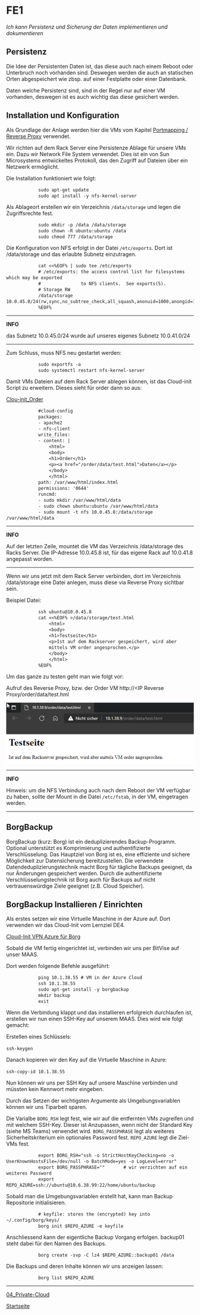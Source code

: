 # FE1
*Ich kann Persistenz und Sicherung der Daten implementieren und dokumentieren*

## Persistenz

Die Idee der Persistenten Daten ist, das diese auch nach einem Reboot oder Unterbruch noch vorhanden sind. Deswegen werden die auch an statischen Orten abgespeichert wie zbsp. auf einer Festplatte oder einer Datenbank. 

Daten welche Persistenz sind, sind in der Regel nur auf einer VM vorhanden, deswegen ist es auch wichtig das diese gesichert werden. 

## Installation und Konfiguration

Als Grundlage der Anlage werden hier die VMs vom Kapitel [Portmapping / Reverse Proxy](https://gitlab.com/ch-tbz-hf/Stud/cnt/-/tree/main/2_Unterrichtsressourcen/E) verwendet.

Wir richten auf dem Rack Server eine Persistenze Ablage für unsere VMs ein. Dazu wir Network File System verwendet. Dies ist ein von Sun Microsystems entwickeltes Protokoll, das den Zugriff auf Dateien über ein Netzwerk ermöglicht.

Die Installation funktioniert wie folgt:

                sudo apt-get update
                sudo apt install -y nfs-kernel-server

Als Ablageort erstellen wir ein Verzeichnis `/data/storage` und legen die Zugriffsrechte fest.

                sudo mkdir -p /data /data/storage
                sudo chown -R ubuntu:ubuntu /data
                sudo chmod 777 /data/storage

Die Konfiguration von NFS erfolgt in der Datei `/etc/exports`. Dort ist /data/storage und das erlaubte Subnetz einzutragen.

                cat <<%EOF% | sudo tee /etc/exports
                # /etc/exports: the access control list for filesystems which may be exported
                #               to NFS clients.  See exports(5).
                # Storage RW
                /data/storage 10.0.45.0/24(rw,sync,no_subtree_check,all_squash,anonuid=1000,anongid=1000)
                %EOF%

---
**INFO**

das Subnetz 10.0.45.0/24 wurde auf unseres eigenes Subnetz 10.0.41.0/24

---

Zum Schluss, muss NFS neu gestartet werden:

                sudo exportfs -a
                sudo systemctl restart nfs-kernel-server

Damit VMs Dateien auf dem Rack Server ablegen können, ist das Cloud-init Script zu erweitern. Dieses sieht für order dann so aus:

[Clou-init_Order](../04_Private-Cloud/Cloud-init/Cloud-init_Orderyml)

                #cloud-config
                packages:
                - apache2 
                - nfs-client
                write_files:
                - content: |
                    <html>
                    <body>
                    <h1>Order</h1>
                    <p><a href="/order/data/test.html">Daten</a></p>
                    </body>
                    </html>
                path: /var/www/html/index.html
                permissions: '0644'
                runcmd:
                - sudo mkdir /var/www/html/data
                - sudo chown ubuntu:ubuntu /var/www/html/data
                - sudo mount -t nfs 10.0.45.8:/data/storage /var/www/html/data

---
**INFO**

Auf der letzten Zeile, mountet die VM das Verzeichnis /data/storage des Racks Server. Die IP-Adresse 10.0.45.8 ist, für das eigene Rack auf 10.0.41.8 angepasst worden.

---

Wenn wir uns jetzt mit dem Rack Server verbinden, dort im Verzeichnis /data/storage eine Datei anlegen, muss diese via Reverse Proxy sichtbar sein.

Beispiel Datei:

                ssh ubuntu@10.0.45.8
                cat <<%EOF% >/data/storage/test.html
                    <html>
                    <body>
                    <h1>Testseite</h1>
                    <p>Ist auf dem Rackserver gespeichert, wird aber 
                    mittels VM order angesprochen.</p>
                    </body>
                    </html>
                %EOF%

Um das ganze zu testen geht man wie folgt vor:

Aufruf des Reverse Proxy, bzw. der Order VM
                http://<IP Reverse Proxy/order/data/test.hml

![Testing](../00_Allgemein/images/04_Privat-Cloud/FE1_1.png)

---
**INFO**

Hinweis: um die NFS Verbindung auch nach dem Reboot der VM verfügbar zu haben, sollte der Mount in die Datei `/etc/fstab`, in der VM, eingetragen werden.

---

## BorgBackup

BorgBackup (kurz: Borg) ist ein deduplizierendes Backup-Programm. Optional unterstützt es Komprimierung und authentifizierte Verschlüsselung.
Das Hauptziel von Borg ist es, eine effiziente und sichere Möglichkeit zur Datensicherung bereitzustellen. Die verwendete Datendeduplizierungstechnik macht Borg für tägliche Backups geeignet, da nur Änderungen gespeichert werden. Durch die authentifizierte Verschlüsselungstechnik ist Borg auch für Backups auf nicht vertrauenswürdige Ziele geeignet (z.B. Cloud Speicher).

## BorgBackup Installieren / Einrichten

Als erstes setzen wir eine Virtuelle Maschine in der Azure auf. Dort verwenden wir das Cloud-Init vom Lernziel DE4.

[Cloud-Init VPN Azure für Borg](../04_Private-Cloud/Cloud-init/Cloud-init_VPN_Azure_BorgBak.yml)

Sobald die VM fertig eingerichtet ist, verbinden wir uns per BitVise auf unser MAAS.

Dort werden folgende Befehle ausgeführt:

                ping 10.1.38.55 # VM in der Azure Cloud
                ssh 10.1.38.55
                sudo apt-get install -y borgbackup
                mkdir backup
                exit

Wenn die Verbindung klappt und das installieren erfolgreich durchlaufen ist, erstellen wir nun einen SSH-Key auf unserem MAAS. Dies wird wie folgt gemacht:

Erstellen eines Schlüssels:

`ssh-keygen`

Danach kopieren wir den Key auf die Virtuelle Maschine in Azure:

`ssh-copy-id 10.1.38.55`

Nun können wir uns per SSH Key auf unsere Maschine verbinden und müssten kein Kennwort mehr eingeben.

Durch das Setzen der wichtigsten Argumente als Umgebungsvariablen können wir uns Tiparbeit sparen.

Die Varialbe `BORG_RSH` legt fest, wie wir auf die entfernten VMs zugreifen und mit welchem SSH-Key. Dieser ist Anzupassen, wenn nicht der Standard Key (siehe MS Teams) verwendet wird.
`BORG_PASSPHRASE` legt als weiteres Sicherheitskriterium ein optionales Password fest.
`REPO_AZURE` legt die Ziel-VMs fest.

                export BORG_RSH="ssh -o StrictHostKeyChecking=no -o UserKnownHostsFile=/dev/null -o BatchMode=yes -o LogLevel=error"
                export BORG_PASSPHRASE=""       # wir verzichten auf ein weiteres Password
                export REPO_AZURE=ssh://ubuntu@10.6.38.99:22/home/ubuntu/backup 

Sobald man die Umgebungsvariablen erstellt hat, kann man Backup Repositorie initialisieren.

                # keyfile: stores the (encrypted) key into ~/.config/borg/keys/
                borg init $REPO_AZURE -e keyfile

Anschliessend kann der eigentliche Backup Vorgang erfolgen. backup01 steht dabei für den Namen des Backups.

                borg create -svp -C lz4 $REPO_AZURE::backup01 /data

Die Backups und deren Inhalte können wir uns anzeigen lassen:                

                borg list $REPO_AZURE

___

[04_Private-Cloud](../04_Private-Cloud)

[Startseite](https://github.com/ask-yo-girl-about-me/Project-Future)